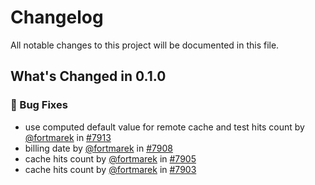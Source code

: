 # Changelog

All notable changes to this project will be documented in this file.
## What's Changed in 0.1.0
### 🐛 Bug Fixes

* use computed default value for remote cache and test hits count by [@fortmarek](https://github.com/fortmarek) in [#7913](https://github.com/tuist/tuist/pull/7913)
* billing date by [@fortmarek](https://github.com/fortmarek) in [#7908](https://github.com/tuist/tuist/pull/7908)
* cache hits count by [@fortmarek](https://github.com/fortmarek) in [#7905](https://github.com/tuist/tuist/pull/7905)
* cache hits count by [@fortmarek](https://github.com/fortmarek) in [#7903](https://github.com/tuist/tuist/pull/7903)

<!-- generated by git-cliff -->
